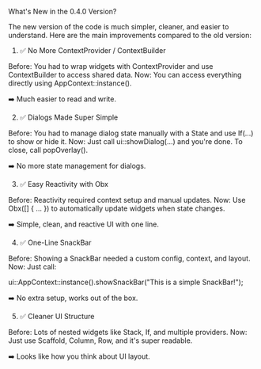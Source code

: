 What's New in the 0.4.0 Version?

The new version of the code is much simpler, cleaner, and easier to understand.
Here are the main improvements compared to the old version:

1. ✅ No More ContextProvider / ContextBuilder

Before: You had to wrap widgets with ContextProvider and use ContextBuilder to access shared data.
Now: You can access everything directly using AppContext::instance().

➡️ Much easier to read and write.

2. ✅ Dialogs Made Super Simple

Before: You had to manage dialog state manually with a State<bool> and use If(...) to show or hide it.
Now: Just call ui::showDialog(...) and you're done. To close, call popOverlay().

➡️ No more state management for dialogs.

3. ✅ Easy Reactivity with Obx

Before: Reactivity required context setup and manual updates.
Now: Use Obx([] { ... }) to automatically update widgets when state changes.

➡️ Simple, clean, and reactive UI with one line.

4. ✅ One-Line SnackBar

Before: Showing a SnackBar needed a custom config, context, and layout.
Now: Just call:

ui::AppContext::instance().showSnackBar("This is a simple SnackBar!");


➡️ No extra setup, works out of the box.

5. ✅ Cleaner UI Structure

Before: Lots of nested widgets like Stack, If, and multiple providers.
Now: Just use Scaffold, Column, Row, and it's super readable.

➡️ Looks like how you think about UI layout.
